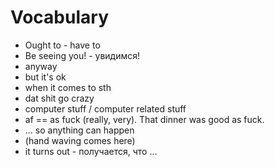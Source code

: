 # Vocabulary
- Ought to - have to
- Be seeing you!﻿ - увидимся!
- anyway
- but it's ok
- when it comes to sth
- dat shit go crazy
- computer stuff / computer related stuff
- af == as fuck (really, very). That dinner was good as fuck.
- ... so anything can happen
- (hand waving comes here) 
- it turns out - получается, что ... 
